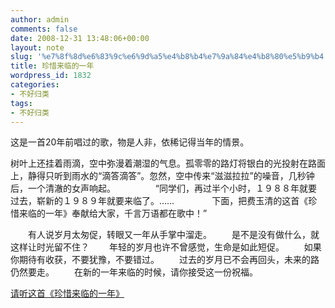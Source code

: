 ```yaml
---
author: admin
comments: false
date: 2008-12-31 13:48:06+00:00
layout: note
slug: '%e7%8f%8d%e6%83%9c%e6%9d%a5%e4%b8%b4%e7%9a%84%e4%b8%80%e5%b9%b4'
title: 珍惜来临的一年
wordpress_id: 1832
categories:
- 不好归类
tags:
- 不好归类
---
```


这是一首20年前唱过的歌，物是人非，依稀记得当年的情景。

树叶上还挂着雨滴，空中弥漫着潮湿的气息。孤零零的路灯将银白的光投射在路面上，静得只听到雨水的“滴答滴答”。忽然，空中传来“滋滋拉拉”的噪音，几秒钟后，一个清澈的女声响起。
　　
　　“同学们，再过半个小时，１９８８年就要过去，崭新的１９８９年就要来临了。……　　
　　下面，把费玉清的这首《珍惜来临的一年》奉献给大家，千言万语都在歌中！”

　　有人说岁月太匆促，转眼又一年从手掌中溜走。
　　是不是没有做什么，就这样让时光留不住？
　　年轻的岁月也许不曾感觉，生命是如此短促。
　　如果你期待有收获，不要犹豫，不要错过。
　　过去的岁月已不会再回头，未来的路仍然要走。
　　在新的一年来临的时候，请你接受这一份祝福。

[
请听这首《珍惜来临的一年》](http://www.lgeg.net/blog/uploadfile/2007123124611836.wma)

